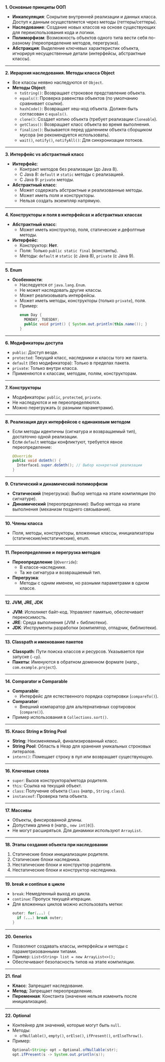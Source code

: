 **1. Основные принципы ООП**  
- **Инкапсуляция**: Сокрытие внутренней реализации и данных класса. Доступ к данным осуществляется через методы (геттеры/сеттеры).  
- **Наследование**: Создание новых классов на основе существующих для переиспользования кода и логики.  
- **Полиморфизм**: Возможность объектов одного типа вести себя по-разному (переопределение методов, перегрузка).  
- **Абстракция**: Выделение ключевых характеристик объекта, игнорируя несущественные детали (интерфейсы, абстрактные классы).

---

**2. Иерархия наследования. Методы класса Object**  
- Все классы неявно наследуются от `Object`.  
- **Методы Object**:  
  - `toString()`: Возвращает строковое представление объекта.  
  - `equals()`: Проверка равенства объектов (по умолчанию сравнивает ссылки).  
  - `hashCode()`: Возвращает хеш-код объекта. Должен быть согласован с `equals()`.  
  - `clone()`: Создает копию объекта (требует реализации `Cloneable`).  
  - `getClass()`: Возвращает класс объекта во время выполнения.  
  - `finalize()`: Вызывается перед удалением объекта сборщиком мусора (не рекомендуется использовать).  
  - `wait()`, `notify()`, `notifyAll()`: Для синхронизации потоков.

---

**3. Интерфейс vs абстрактный класс**  
- **Интерфейс**:  
  - Контракт методов без реализации (до Java 8).  
  - С Java 8: `default` и `static` методы с реализацией.  
  - С Java 9: `private` методы.  
- **Абстрактный класс**:  
  - Может содержать абстрактные и реализованные методы.  
  - Может иметь поля и конструкторы.  
  - Нельзя создать экземпляр напрямую.

---

**4. Конструкторы и поля в интерфейсах и абстрактных классах**  
- **Абстрактный класс**:  
  - Может иметь конструктор, поля, статические и дефолтные методы.  
- **Интерфейс**:  
  - Конструктор: **Нет**.  
  - Поля: Только `public static final` (константы).  
  - Методы: `default` и `static` (с Java 8), `private` (с Java 9).

---

**5. Enum**  
- **Особенности**:  
  - Наследуется от `java.lang.Enum`.  
  - Не может наследовать другие классы.  
  - Может реализовывать интерфейсы.  
  - Может иметь методы, конструкторы (только `private`), поля.  
  - Пример:  
    ```java
    enum Day { 
      MONDAY, TUESDAY; 
      public void print() { System.out.println(this.name()); } 
    }
    ```

---

**6. Модификаторы доступа**  
- `public`: Доступ везде.  
- `protected`: Текущий класс, наследники и классы того же пакета.  
- `default` (без модификатора): Только в пределах пакета.  
- `private`: Только внутри класса.  
- Применяются к классам, методам, полям, конструкторам.

---

**7. Конструкторы**  
- Модификаторы: `public`, `protected`, `private`.  
- Не наследуются и не переопределяются.  
- Можно перегружать (с разными параметрами).

---

**8. Реализация двух интерфейсов с одинаковым методом**  
- Если методы идентичны (сигнатура и возвращаемый тип), достаточно одной реализации.  
- Если `default` методы конфликтуют, требуется явное переопределение:  
  ```java
  @Override
  public void doSmth() { 
    Interface1.super.doSmth(); // Выбор конкретной реализации
  }
  ```

---

**9. Статический и динамический полиморфизм**  
- **Статический** (перегрузка): Выбор метода на этапе компиляции (по сигнатуре).  
- **Динамический** (переопределение): Выбор метода на этапе выполнения (механизм позднего связывания).

---

**10. Члены класса**  
- Поля, методы, конструкторы, вложенные классы, инициализаторы (статические/нестатические), enum.

---

**11. Переопределение и перегрузка методов**  
- **Переопределение** (`@Override`):  
  - В классе-наследнике.  
  - Та же сигнатура и возвращаемый тип.  
- **Перегрузка**:  
  - Методы с одним именем, но разными параметрами в одном классе.

---

**12. JVM, JRE, JDK**  
- **JVM**: Исполняет байт-код. Управляет памятью, обеспечивает переносимость.  
- **JRE**: Среда выполнения (JVM + библиотеки).  
- **JDK**: Инструменты разработки (компилятор, отладчик, библиотеки).

---

**13. Classpath и именование пакетов**  
- **Classpath**: Пути поиска классов и ресурсов. Указывается при запуске (`-cp`).  
- **Пакеты**: Именуются в обратном доменном формате (напр., `com.example.project`).

---

**14. Comparator и Comparable**  
- **Comparable**:  
  - Интерфейс для естественного порядка сортировки (`compareTo()`).  
- **Comparator**:  
  - Внешний компаратор для альтернативных сортировок (`compare()`).  
- Пример использования в `Collections.sort()`.

---

**15. Класс String и String Pool**  
- **String**: Неизменяемый, финализированный класс.  
- **String Pool**: Область в Heap для хранения уникальных строковых литералов.  
- `intern()`: Помещает строку в пул или возвращает существующую.

---

**16. Ключевые слова**  
- `super`: Вызов конструктора/метода родителя.  
- `this`: Ссылка на текущий объект.  
- `class`: Получение объекта `Class` (напр., `String.class`).  
- `instanceof`: Проверка типа объекта.

---

**17. Массивы**  
- Объекты, фиксированной длины.  
- Допустима длина `0` (напр., `new int[0]`).  
- Не могут расширяться. Для динамики используют `ArrayList`.

---

**18. Этапы создания объекта при наследовании**  
1. Статические блоки инициализации родителя.  
2. Статические блоки наследника.  
3. Нестатические блоки и конструктор родителя.  
4. Нестатические блоки и конструктор наследника.

---

**19. break и continue в цикле**  
- `break`: Немедленный выход из цикла.  
- `continue`: Пропуск текущей итерации.  
- Для вложенных циклов можно использовать метки:  
  ```java
  outer: for(...) {
    if (...) break outer;
  }
  ```

---

**20. Generics**  
- Позволяют создавать классы, интерфейсы и методы с параметризованными типами.  
- Пример: `List<String> list = new ArrayList<>();`  
- Обеспечивают безопасность типов на этапе компиляции.

---

**21. final**  
- **Класс**: Запрещает наследование.  
- **Метод**: Запрещает переопределение.  
- **Переменная**: Константа (значение нельзя изменить после инициализации).

---

**22. Optional**  
- Контейнер для значений, которые могут быть `null`.  
- Методы:  
  - `ofNullable()`, `empty()`, `orElse()`, `ifPresent()`, `orElseThrow()`.  
- Пример:  
  ```java
  Optional<String> opt = Optional.ofNullable(str);
  opt.ifPresent(s -> System.out.println(s));
  ```


